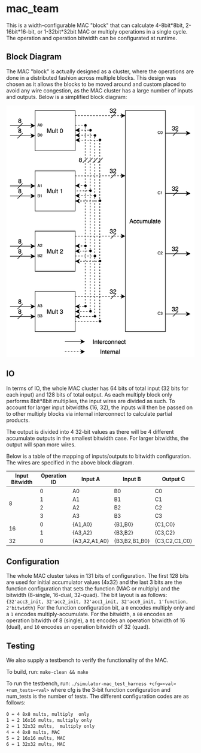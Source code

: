 # mac_team

This is a width-configurable MAC "block" that can calculate 4-8bit\*8bit, 2-16bit\*16-bit, or 1-32bit\*32bit MAC or multiply operations in a single cycle. The operation and operation bitwidth can be configurated at runtime.

## Block Diagram
The MAC "block" is actually designed as a cluster, where the operations are done in a distributed fashion across multiple blocks. This design was chosen as it allows the blocks to be moved around and custom placed to avoid any wire congestion, as the MAC cluster has a large number of inputs and outputs. Below is a simplified block diagram:

![block_diagram](https://github.com/ucb-cs250/mac_team/raw/master/diagrams/cluster-design.png)

## IO
In terms of IO, the whole MAC cluster has 64 bits of total input (32 bits for each input) and 128 bits of total output. As each multiply block only performs 8bit\*8bit multiplies, the input wires are divided as such. To account for larger input bitwidths (16, 32), the inputs will then be passed on to other multiply blocks via internal interconnect to calculate partial products.

The output is divided into 4 32-bit values as there will be 4 different accumulate outputs in the smallest bitwidth case. For larger bitwidths, the output will span more wires. 

Below is a table of the mapping of inputs/outputs to bitwidth configuration. The wires are specified in the above block diagram.

<table>
<thead>
  <tr>
    <th>Input Bitwidth</th>
    <th>Operation ID</th>
    <th>Input A</th>
    <th>Input B</th>
    <th>Output C</th>
  </tr>
</thead>
<tbody>
  <tr>
    <td rowspan="4">8</td>
    <td>0</td>
    <td>A0</td>
    <td>B0</td>
    <td>C0</td>
  </tr>
  <tr>
    <td>1</td>
    <td>A1</td>
    <td>B1</td>
    <td>C1</td>
  </tr>
  <tr>
    <td>2</td>
    <td>A2</td>
    <td>B2</td>
    <td>C2</td>
  </tr>
  <tr>
    <td>3</td>
    <td>A3</td>
    <td>B3</td>
    <td>C3</td>
  </tr>
  <tr>
    <td rowspan="2">16</td>
    <td>0</td>
    <td>{A1,A0}</td>
    <td>{B1,B0}</td>
    <td>{C1,C0}</td>
  </tr>
  <tr>
    <td>1</td>
    <td>{A3,A2}</td>
    <td>{B3,B2}</td>
    <td>{C3,C2}</td>
  </tr>
  <tr>
    <td>32</td>
    <td>0</td>
    <td>{A3,A2,A1,A0}</td>
    <td>{B3,B2,B1,B0}</td>
    <td>{C3,C2,C1,C0}</td>
  </tr>
</tbody>
</table>

## Configuration
The whole MAC cluster takes in 131 bits of configuration. The first 128 bits are used for initial accumulator values (4x32) and the last 3 bits are the function configuration that sets the function (MAC or multiply) and the bitwidth (8-single, 16-dual, 32-quad). The bit layout is as follows:
`{32'acc3_init, 32'acc2_init, 32'acc1_init, 32'acc0_init, 1'function, 2'bitwidth}`
For the function configuration bit, a `0` encodes multiply only and a `1` encodes multiply-accumulate. For the bitwidth, a `00` encodes an operation bitwidth of 8 (single), a `01` encodes an operation bitwidth of 16 (dual), and `10` encodes an operation bitwidth of 32 (quad).

## Testing
We also supply a testbench to verify the functionality of the MAC. 

To build, run:
`make-clean && make`

To run the testbench, run:
`./simulator-mac_test_harness +cfg=<val> +num_tests=<val>`
where cfg is the 3-bit function configuration and num_tests is the number of tests. The different configuration codes are as follows:
```
0 = 4 8x8 mults, multiply  only
1 = 2 16x16 mults, multiply only
2 = 1 32x32 mults,  multiply only
4 = 4 8x8 mults, MAC
5 = 2 16x16 mults, MAC
6 = 1 32x32 mults, MAC
```